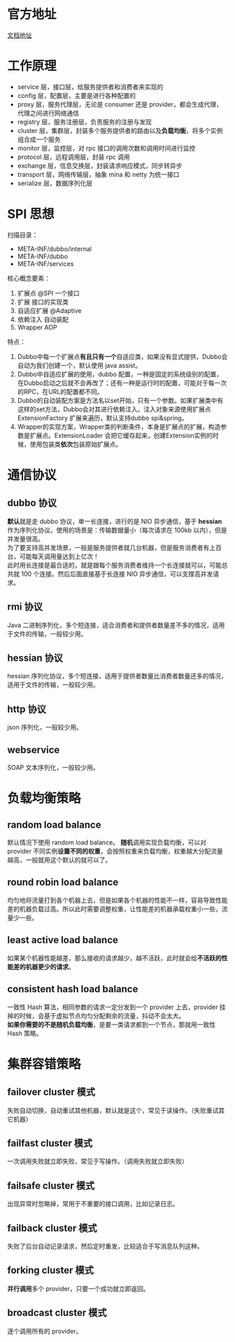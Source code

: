 # 官方地址
[文档地址](http://dubbo.apache.org/zh-cn/docs/user/quick-start.html)

# 工作原理
- service 层，接口层，给服务提供者和消费者来实现的
- config 层，配置层，主要是进行各种配置的
- proxy 层，服务代理层，无论是 consumer 还是 provider，都会生成代理，代理之间进行网络通信
- registry 层，服务注册层，负责服务的注册与发现
- cluster 层，集群层，封装多个服务提供者的路由以及**负载均衡**，将多个实例组合成一个服务
- monitor 层，监控层，对 rpc 接口的调用次数和调用时间进行监控
- protocol 层，远程调用层，封装 rpc 调用
- exchange 层，信息交换层，封装请求响应模式，同步转异步
- transport 层，网络传输层，抽象 mina 和 netty 为统一接口
- serialize 层，数据序列化层

# SPI 思想

扫描目录：  

- META-INF/dubbo/internal  
- META-INF/dubbo  
- META-INF/services  

核心概念要素：  

1. 扩展点 @SPI 一个接口  
2. 扩展 接口的实现类   
3. 自适应扩展 @Adaptive  
4. 依赖注入  自动装配  
5. Wrapper AOP  

特点：

1. Dubbo中每一个扩展点**有且只有一个**自适应类，如果没有显式提供，Dubbo会自动为我们创建一个，默认使用 java assist。
2. Dubbo中自适应扩展的使用，dubbo 配置，一种是固定的系统级别的配置，在Dubbo启动之后就不会再改了；还有一种是运行时的配置，可能对于每一次的RPC，在URL的配置都不同。
3. Dubbo的自动装配方案是方法名以set开始，只有一个参数。如果扩展类中有这样的set方法，Dubbo会对其进行依赖注入。注入对象来源使用扩展点 ExtensionFactory 扩展来遍历，默认支持dubbo spi&spring。  
4. Wrapper的实现方案，Wrapper类的判断条件，本身是扩展点的扩展，构造参数是扩展点。ExtensionLoader 会把它缓存起来，创建Extension实例的时候，使用包装类**依次**包装原始扩展点。

# 通信协议
## dubbo 协议
**默认**就是走 dubbo 协议，单一长连接，进行的是 NIO 异步通信，基于 **hessian** 作为序列化协议。使用的场景是：传输数据量小（每次请求在 100kb 以内），但是并发量很高。  
为了要支持高并发场景，一般是服务提供者就几台机器，但是服务消费者有上百台，可能每天调用量达到上亿次！  
此时用长连接是最合适的，就是跟每个服务消费者维持一个长连接就可以，可能总共就 100 个连接。然后后面直接基于长连接 NIO 异步通信，可以支撑高并发请求。

## rmi 协议
Java 二进制序列化，多个短连接，适合消费者和提供者数量差不多的情况，适用于文件的传输，一般较少用。

## hessian 协议
hessian 序列化协议，多个短连接，适用于提供者数量比消费者数量还多的情况，适用于文件的传输，一般较少用。

## http 协议
json 序列化，一般较少用。

## webservice
SOAP 文本序列化，一般较少用。

# 负载均衡策略
## random load balance
默认情况下使用 random load balance。 **随机**调用实现负载均衡，可以对 provider 不同实例**设置不同的权重**，会按照权重来负载均衡，权重越大分配流量越高，一般就用这个默认的就可以了。

## round robin load balance
均匀地将流量打到各个机器上去，但是如果各个机器的性能不一样，容易导致性能差的机器负载过高。所以此时需要调整权重，让性能差的机器承载权重小一些，流量少一些。

## least active load balance
如果某个机器性能越差，那么接收的请求越少，越不活跃，此时就会给**不活跃的性能差的机器更少的请求**。

## consistent hash load balance
一致性 Hash 算法，相同参数的请求一定分发到一个 provider 上去，provider 挂掉的时候，会基于虚拟节点均匀分配剩余的流量，抖动不会太大。  
**如果你需要的不是随机负载均衡**，是要一类请求都到一个节点，那就用一致性 Hash 策略。

# 集群容错策略
## failover cluster 模式
失败自动切换，自动重试其他机器，默认就是这个，常见于读操作。（失败重试其它机器）  

## failfast cluster 模式
一次调用失败就立即失败，常见于写操作。（调用失败就立即失败）  

## failsafe cluster 模式
出现异常时忽略掉，常用于不重要的接口调用，比如记录日志。

## failback cluster 模式
失败了后台自动记录请求，然后定时重发，比较适合于写消息队列这种。  

## forking cluster 模式
**并行调用**多个 provider，只要一个成功就立即返回。  

## broadcast cluster 模式
逐个调用所有的 provider。  

